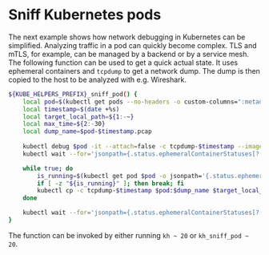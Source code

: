 # Sniff Kubernetes pods

The next example shows how network debugging in Kubernetes can be simplified. Analyzing traffic in a pod can quickly become complex. TLS and mTLS, for example, can be managed by a backend or by a service mesh. The following function can be used to get a quick actual state. It uses ephemeral containers and `tcpdump` to get a network dump. The dump is then copied to the host to be analyzed with e.g. Wireshark.

```bash
${KUBE_HELPERS_PREFIX}_sniff_pod() {
    local pod=$(kubectl get pods --no-headers -o custom-columns=":metadata.name" | fzf)
    local timestamp=$(date +%s)
    local target_local_path=${1:-~}
    local max_time=${2:-30}
    local dump_name=$pod-$timestamp.pcap
    
    kubectl debug $pod -it --attach=false -c tcpdump-$timestamp --image=nicolaka/netshoot -- timeout $max_time tcpdump -i any -vv -s 65535 -w $dump_name
    kubectl wait --for='jsonpath={.status.ephemeralContainerStatuses[?(@.name=="tcpdump-'$timestamp'")].state.running}' pod/$pod  

    while true; do
        is_running=$(kubectl get pod $pod -o jsonpath='{.status.ephemeralContainerStatuses[?(@.name=="tcpdump-'$timestamp'")].state.running}')
        if [ -z "${is_running}" ]; then break; fi
        kubectl cp -c tcpdump-$timestamp $pod:$dump_name $target_local_path/$dump_name
    done

    kubectl wait --for='jsonpath={.status.ephemeralContainerStatuses[?(@.name=="tcpdump-'$timestamp'")].state.terminated}' pod/$pod  
}
```

The function can be invoked by either running `kh ~ 20` or `kh_sniff_pod ~ 20`.
